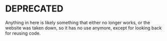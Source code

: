 # DEPRECATED

Anything in here is likely something that either no longer works, or the website was taken down, so it has no use anymore, except for looking back for reusing code.
